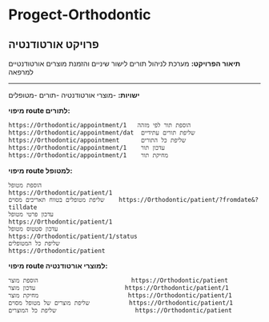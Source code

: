 # Progect-Orthodontic
## פרויקט אורטודנטיה
 **תיאור הפרויקט:**
מערכת לניהול תורים לישור שיניים והזמנת מוצרים אורטודנטיים למרפאה
***
**ישויות:**
-מוצרי אורטודנטיה
-תורים
-מטופלים

**מיפוי route לתורים:** 

    https://Orthodontic/appointment/1   הוספת תור לפי מזהה          
    https://Orthodontic/appointment/dat  שליפת תורים עתידיים          
    https://Orthodontic/appointment      שליפת כל התורים                
    https://Orthodontic/appointment/1    עדכון תור                      
    https://Orthodontic/appointment/1    מחיקת תור                    


**מיפוי route למטופל:**

    הוספת מטופל                                       https://Orthodontic/patient/1
    שליפת מטופלים בטווח תאריכים מסוים    https://Orthodontic/patient/?fromdate&?tilldate
    עדכון פרטי מטופל                                    https://Orthodontic/patient/1
    עדכון סטטוס מטופל                            https://Orthodontic/patient/1/status 
    שליפת כל המטופלים                                     https://Orthodontic/patient 

**מיפוי route למוצרי אורטודנטיה:**

    הוספת מוצר                          https://Orthodontic/patient
    עדכון מוצר                         https://Orthodontic/patient/1
    מחיקת מוצר                         https://Orthodontic/patient/1
    שליפת מוצרים של מטופל מסוים           https://Orthodontic/patient/1
    שליפת כל המוצרים                      https://Orthodontic/patient

